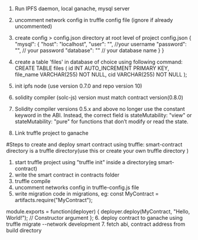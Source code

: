 1. Run IPFS daemon, local ganache, mysql server
2. uncomment network config in truffle config file (ignore if already uncommented)
3. create config > config.json directory at root level of project
config.json
{
    "mysql": {
      "host": "localhost",
      "user": "", //your username
      "password": "", // your password
      "database": "" // your database name
    }
}


4. create a table 'files' in database of choice using following command: 
CREATE TABLE files (
    id INT AUTO_INCREMENT PRIMARY KEY,
    file_name VARCHAR(255) NOT NULL,
    cid VARCHAR(255) NOT NULL
);

5. init ipfs node (use version 0.7.0 and repo version 10)
6. solidity compiler (solc-js) version must match contract version(0.8.0)
7. Solidity compiler versions 0.5.x and above no longer use the constant keyword in the ABI. Instead, the correct field is stateMutability: "view" or stateMutability: "pure" for functions that don’t modify or read the state.
8. Link truffle project to ganache 

#Steps to create and deploy smart contract using truffle: 
smart-contract directory is a truffle directory(use this or create your own truffle directory )
1. start truffle project using "truffle init" inside a directory(eg smart-contract)
2. write the smart contract in contracts folder
3. truffle compile
4. uncomment networks config in truffle-config.js file
5. write migration code in migrations, eg:
const MyContract = artifacts.require("MyContract");

module.exports = function(deployer) {
  deployer.deploy(MyContract, "Hello, World!"); // Constructor argument
};
6. deploy contract to ganache using truffle migrate --network development
7. fetch abi, contract address from build directory